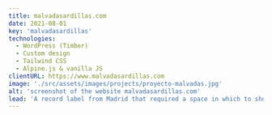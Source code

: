 ```yaml
---
title: malvadasardillas.com
date: 2021-08-01
key: 'malvadasardillas'
technologies:
  - WordPress (Timber)
  - Custom design
  - Tailwind CSS
  - Alpine.js & vanilla JS
clientURL: https://www.malvadasardillas.com
image: './src/assets/images/projects/proyecto-malvadas.jpg'
alt: 'screenshot of the website malvadasardillas.com'
lead: 'A record label from Madrid that required a space in which to show the activity of their artists as a cultural magazine. Both the label and their musical projects have a lot of personality and their own style, so the web design had to adapt to them and capture their essence.'
---
```

